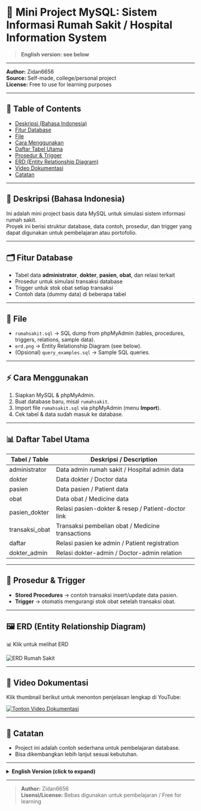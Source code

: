 # 🏥 Mini Project MySQL: Sistem Informasi Rumah Sakit / Hospital Information System

> **English version: see below**

---

**Author:** Zidan6656  
**Source:** Self-made, college/personal project  
**License:** Free to use for learning purposes  

---

## 📖 Table of Contents
- [Deskripsi (Bahasa Indonesia)](#-deskripsi-bahasa-indonesia)
- [Fitur Database](#-fitur-database)
- [File](#-file)
- [Cara Menggunakan](#-cara-menggunakan)
- [Daftar Tabel Utama](#-daftar-tabel-utama)
- [Prosedur & Trigger](#-prosedur--trigger)
- [ERD (Entity Relationship Diagram)](#-ERD-Entity-Relationship-Diagram)
- [Video Dokumentasi](#-video-dokumentasi)
- [Catatan](#-catatan)

---

## 📌 Deskripsi (Bahasa Indonesia)

Ini adalah mini project basis data MySQL untuk simulasi sistem informasi rumah sakit.  
Proyek ini berisi struktur database, data contoh, prosedur, dan trigger yang dapat digunakan untuk pembelajaran atau portofolio.

---

## 🗂 Fitur Database
- Tabel data **administrator**, **dokter**, **pasien**, **obat**, dan relasi terkait  
- Prosedur untuk simulasi transaksi database  
- Trigger untuk stok obat setiap transaksi  
- Contoh data (dummy data) di beberapa tabel  

---

## 📂 File
- `rumahsakit.sql` → SQL dump from phpMyAdmin (tables, procedures, triggers, relations, sample data).  
- `erd.png` → Entity Relationship Diagram (see below).  
- (Opsional) `query_examples.sql` → Sample SQL queries.  

---

## ⚡ Cara Menggunakan
1. Siapkan MySQL & phpMyAdmin.  
2. Buat database baru, misal `rumahsakit`.  
3. Import file `rumahsakit.sql` via phpMyAdmin (menu **Import**).  
4. Cek tabel & data sudah masuk ke database.  

---

## 📊 Daftar Tabel Utama

| Tabel / Table    | Deskripsi / Description                          |
|------------------|--------------------------------------------------|
| administrator    | Data admin rumah sakit / Hospital admin data      |
| dokter           | Data dokter / Doctor data                         |
| pasien           | Data pasien / Patient data                        |
| obat             | Data obat / Medicine data                         |
| pasien_dokter    | Relasi pasien-dokter & resep / Patient-doctor link|
| transaksi_obat   | Transaksi pembelian obat / Medicine transactions  |
| daftar           | Relasi pasien ke admin / Patient registration     |
| dokter_admin     | Relasi dokter-admin / Doctor-admin relation       |

---

## 🔄 Prosedur & Trigger
- **Stored Procedures** → contoh transaksi insert/update data pasien.  
- **Trigger** → otomatis mengurangi stok obat setelah transaksi obat.  

---

## 🖼️ ERD (Entity Relationship Diagram)

<summary>📊 Klik untuk melihat ERD</summary>

![ERD Rumah Sakit](https://drive.google.com/file/d/1oJHFi4i-4VRTUDr0reW3LHSR9NuHzxNX/view?usp=sharing)

---

## 🎥 Video Dokumentasi
Klik thumbnail berikut untuk menonton penjelasan lengkap di YouTube:

[![Tonton Video Dokumentasi](https://img.youtube.com/vi/D5M8y6vJb5w/0.jpg)](https://www.youtube.com/watch?v=D5M8y6vJb5w)

---

## 📝 Catatan
- Project ini adalah contoh sederhana untuk pembelajaran database.  
- Bisa dikembangkan lebih lanjut sesuai kebutuhan.  


---

<details>
<summary><b>English Version (click to expand)</b></summary>

## Description

This is a MySQL database mini project simulating a hospital information system.  
It contains the database structure, sample data, procedures, and triggers for learning or portfolio use.

### Database Features
- Tables for **administrator**, **doctor**, **patient**, **medicine**, and relations
- Procedures for database transactions & medicine stock triggers
- Example (dummy) data in several tables

### File
- `rumahsakit.sql`: SQL export file from phpMyAdmin.

### How to Use
1. **Prepare MySQL & phpMyAdmin**
2. **Import SQL file** into a new database named `rumahsakit`
3. **Check the tables & data** in the database

### Video Documentary
[![Watch Documentary Video](https://img.youtube.com/vi/D5M8y6vJb5w/0.jpg)](https://www.youtube.com/watch?v=D5M8y6vJb5w)
Or : https://www.youtube.com/watch?v=D5M8y6vJb5w
### Notes
- This project is for learning purposes. Feel free to develop it further.

</details>

---

> **Author:** Zidan6656  
> **Lisensi/License:** Bebas digunakan untuk pembelajaran / Free for learning
